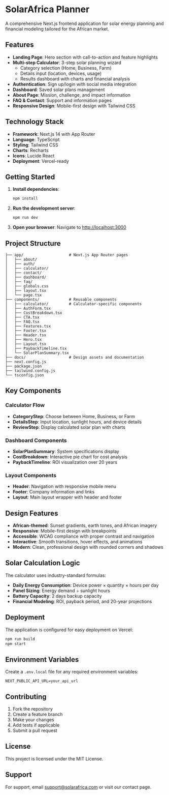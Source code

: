 # SolarAfrica Planner

A comprehensive Next.js frontend application for solar energy planning and financial modeling tailored for the African market.

## Features

- **Landing Page**: Hero section with call-to-action and feature highlights
- **Multi-step Calculator**: 3-step solar planning wizard
  - Category selection (Home, Business, Farm)
  - Details input (location, devices, usage)
  - Results dashboard with charts and financial analysis
- **Authentication**: Sign up/login with social media integration
- **Dashboard**: Saved solar plans management
- **About Page**: Mission, challenge, and impact information
- **FAQ & Contact**: Support and information pages
- **Responsive Design**: Mobile-first design with Tailwind CSS

## Technology Stack

- **Framework**: Next.js 14 with App Router
- **Language**: TypeScript
- **Styling**: Tailwind CSS
- **Charts**: Recharts
- **Icons**: Lucide React
- **Deployment**: Vercel-ready

## Getting Started

1. **Install dependencies**:
   ```bash
   npm install
   ```

2. **Run the development server**:
   ```bash
   npm run dev
   ```

3. **Open your browser**:
   Navigate to [http://localhost:3000](http://localhost:3000)

## Project Structure

```
├── app/                    # Next.js App Router pages
│   ├── about/
│   ├── auth/
│   ├── calculator/
│   ├── contact/
│   ├── dashboard/
│   ├── faq/
│   ├── globals.css
│   ├── layout.tsx
│   └── page.tsx
├── components/             # Reusable components
│   ├── calculator/         # Calculator-specific components
│   ├── AuthForm.tsx
│   ├── CostBreakdown.tsx
│   ├── CTA.tsx
│   ├── FAQ.tsx
│   ├── Features.tsx
│   ├── Footer.tsx
│   ├── Header.tsx
│   ├── Hero.tsx
│   ├── Layout.tsx
│   ├── PaybackTimeline.tsx
│   └── SolarPlanSummary.tsx
├── docs/                   # Design assets and documentation
├── next.config.js
├── package.json
├── tailwind.config.js
└── tsconfig.json
```

## Key Components

### Calculator Flow
- **CategoryStep**: Choose between Home, Business, or Farm
- **DetailsStep**: Input location, sunlight hours, and device details
- **ReviewStep**: Display calculated solar plan with charts

### Dashboard Components
- **SolarPlanSummary**: System specifications display
- **CostBreakdown**: Interactive pie chart for cost analysis
- **PaybackTimeline**: ROI visualization over 20 years

### Layout Components
- **Header**: Navigation with responsive mobile menu
- **Footer**: Company information and links
- **Layout**: Main layout wrapper with header and footer

## Design Features

- **African-themed**: Sunset gradients, earth tones, and African imagery
- **Responsive**: Mobile-first design with breakpoints
- **Accessible**: WCAG compliance with proper contrast and navigation
- **Interactive**: Smooth transitions, hover effects, and animations
- **Modern**: Clean, professional design with rounded corners and shadows

## Solar Calculation Logic

The calculator uses industry-standard formulas:
- **Daily Energy Consumption**: Device power × quantity × hours per day
- **Panel Sizing**: Energy demand ÷ sunlight hours
- **Battery Capacity**: 2 days backup capacity
- **Financial Modeling**: ROI, payback period, and 20-year projections

## Deployment

The application is configured for easy deployment on Vercel:

```bash
npm run build
npm start
```

## Environment Variables

Create a `.env.local` file for any required environment variables:

```env
NEXT_PUBLIC_API_URL=your_api_url
```

## Contributing

1. Fork the repository
2. Create a feature branch
3. Make your changes
4. Add tests if applicable
5. Submit a pull request

## License

This project is licensed under the MIT License.

## Support

For support, email support@solarafrica.com or visit our contact page.